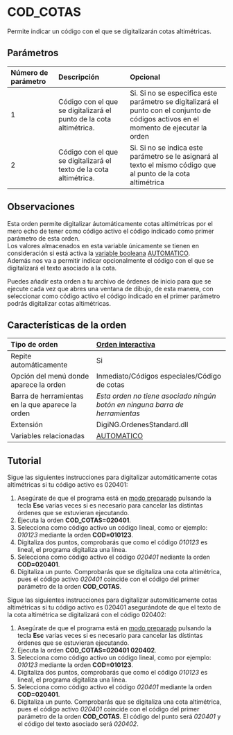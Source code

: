 # COD\_COTAS

Permite indicar un código con el que se digitalizarán cotas altimétricas.

## Parámetros

| Número de parámetro | Descripción | Opcional |
| :--- | :--- | :--- |
| 1 | Código con el que se digitalizará el punto de la cota altimétrica. | Si. Si no se especifica este parámetro se digitalizará el punto con el conjunto de códigos activos en el momento de ejecutar la orden |
| 2 | Código con el que se digitalizará el texto de la cota altimétrica. | Si. Si no se indica este parámetro se le asignará al texto el mismo código que al punto de la cota altimétrica |

## Observaciones

Esta orden permite digitalizar áutomáticamente cotas altimétricas por el mero echo de tener como código activo el código indicado como primer parámetro de esta orden.  
Los valores almacenados en esta variable únicamente se tienen en consideración si está activa la [variable booleana](cod-cotas.md) [AUTOMATICO](https://github.com/digi21/docs/tree/7fc627c885c16fb88afc7cc05a6df2a2f4a54563/digi3d-net/referencia/digi3d.net/ventana-de-dibujo/ordenes/c/da1f6fd1-4521-40bb-98e0-be6c6f62d1c6/README.md).  
Además nos va a permitir indicar opcionalmente el código con el que se digitalizará el texto asociado a la cota.

Puedes añadir esta orden a tu archivo de órdenes de inicio para que se ejecute cada vez que abres una ventana de dibujo, de esta manera, con seleccionar como código activo el código indicado en el primer parámetro podrás digitalizar cotas altimétricas.

## Características de la orden

| Tipo de orden | [Orden interactiva](cod-cotas.md) |
| :--- | :--- |
| Repite automáticamente | Si |
| Opción del menú donde aparece la orden | Inmediato/Códigos especiales/Código de cotas |
| Barra de herramientas en la que aparece la orden | _Esta orden no tiene asociado ningún botón en ninguna barra de herramientas_ |
| Extensión | DigiNG.OrdenesStandard.dll |
| Variables relacionadas | [AUTOMATICO](https://github.com/digi21/docs/tree/7fc627c885c16fb88afc7cc05a6df2a2f4a54563/digi3d-net/referencia/digi3d.net/ventana-de-dibujo/ordenes/c/AUTOMATICO.html) |

## Tutorial

Sigue las siguientes instrucciones para digitalizar automáticamente cotas altimétricas si tu código activo es 020401:

1. Asegúrate de que el programa está en [modo preparado](cod-cotas.md) pulsando la tecla **Esc** varias veces si es necesario para cancelar las distintas órdenes que se estuvieran ejecutando.
2. Ejecuta la orden **COD\_COTAS=020401**.
3. Selecciona como código activo un código lineal, como or ejemplo: _010123_ mediante la orden **COD=010123**.
4. Digitaliza dos puntos, comprobarás que como el código _010123_ es lineal, el programa digitaliza una línea.
5. Selecciona como código activo el código _020401_ nediante la orden **COD=020401**.
6. Digitaliza un punto. Comprobarás que se digitaliza una cota altimétrica, pues el código activo _020401_ coincide con el código del primer parámetro de la orden **COD\_COTAS**.

Sigue las siguientes instrucciones para digitalizar automáticamente cotas altimétricas si tu código activo es 020401 asegurándote de que el texto de la cota altimétrica se digitalizará con el código 020402:

1. Asegúrate de que el programa está en [modo preparado](cod-cotas.md) pulsando la tecla **Esc** varias veces si es necesario para cancelar las dístintas órdenes que se estuvieran ejecutando.
2. Ejecuta la orden **COD\_COTAS=020401 020402**.
3. Selecciona como código activo un código lineal, como por ejemplo: _010123_ mediante la orden **COD=010123**.
4. Digitaliza dos puntos, comprobarás que como el código _010123_ es lineal, el programa digitaliza una línea.
5. Selecciona como código activo el código _020401_ mediante la orden **COD=020401**.
6. Digitaliza un punto. Comprobarás que se digitaliza una cota altimétrica, pues el código activo _020401_ coincide con el código del primer parámetro de la orden **COD\_COTAS**. El código del punto será _020401_ y el código del texto asociado será _020402_.

